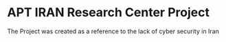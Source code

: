 # APT IRAN Research Center Project
The Project was created as a reference to the lack of cyber security in Iran 
